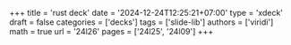 +++
title = 'rust deck'
date = '2024-12-24T12:25:21+07:00'
type = 'xdeck'
draft = false
categories = ['decks']
tags = ['slide-lib']
authors = ['viridi']
math = true
url = '24l26'
pages = ['24l25', '24l09']
+++
<!--more-->
